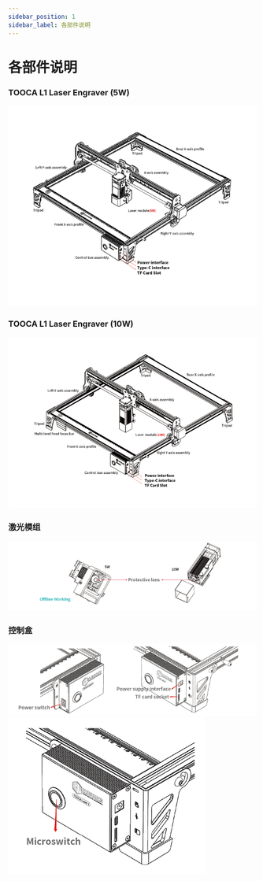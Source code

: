 ```yaml
---
sidebar_position: 1
sidebar_label: 各部件说明
---
```




#  各部件说明

### TOOCA L1 Laser Engraver (5W)
![](./images/tooca-laser-1-03.png)
### TOOCA L1 Laser Engraver (10W)
![](./images/tooca-laser-1-04.png)
### 激光模组
![](./images/tooca-laser-1-05.png)
### 控制盒
![](./images/tooca-laser-1-06.png)
![](./images/tooca-laser-1-07.png)

